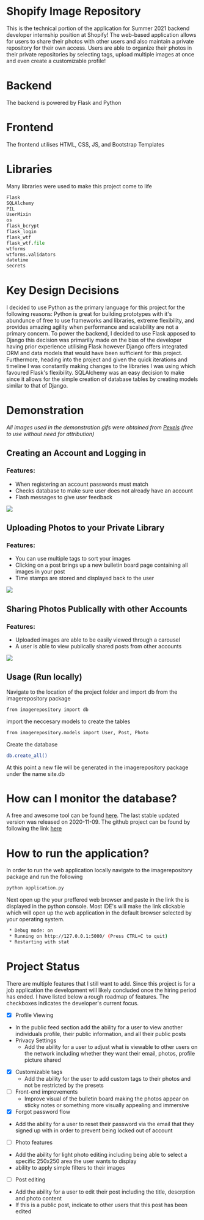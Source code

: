 # Shopify Image Repository
This is the technical portion of the application for Summer 2021 backend developer internship position at Shopify! The web-based application allows for users to share their photos with other users and also maintain a private repository for their own access. Users are able to organize their photos in their private repositories by selecting tags, upload multiple images at once and even create a customizable profile!

# Backend
The backend is powered by Flask and Python

# Frontend
The frontend utilises HTML, CSS, JS, and Bootstrap Templates

# Libraries
Many libraries were used to make this project come to life

```python
Flask
SQLAlchemy
PIL
UserMixin
os
flask_bcrypt
flask_login
flask_wtf
flask_wtf.file
wtforms
wtforms.validators
datetime
secrets
```

# Key Design Decisions

I decided to use Python as the primary language for this project for the following reasons: Python is great for building prototypes with it's abundunce of free to use frameworks and libraries, extreme flexibility, and provides amazing agility when performance and scalability are not a primary concern. To power the backend, I decided to use Flask apposed to Django this decision was primariliy made on the bias of the developer having prior experience utilising Flask however Django offers integrated ORM and data models that would have been sufficient for this project. Furthermore, heading into the project and given the quick iterations and timeline I was constantly making changes to the libraries I was using which favoured Flask's flexibility. SQLAlchemy was an easy decision to make since it allows for the simple creation of database tables by creating models similar to that of Django.

# Demonstration
*All images used in the demonstration gifs were obtained from [Pexels](https://www.pexels.com/license/) (free to use without need for attribution)*

## Creating an Account and Logging in

### Features:

* When registering an account passwords must match
* Checks database to make sure user does not already have an account
* Flash messages to give user feedback

![](./Markdown/CreateAccountLogin.gif)

## Uploading Photos to your Private Library

### Features:

* You can use multiple tags to sort your images
* Clicking on a post brings up a new bulletin board page containing all images in your post
* Time stamps are stored and displayed back to the user

![](./Markdown/PostAndViewPrivate.gif)

## Sharing Photos Publically with other Accounts

### Features:

* Uploaded images are able to be easily viewed through a carousel
* A user is able to view publically shared posts from other accounts

![](./Markdown/SharePosts.gif)

## Usage (Run locally)

Navigate to the location of the project folder and import db from the imagerepository package

```bash
from imagerepository import db
```

import the neccesary models to create the tables

```bash
from imagerepository.models import User, Post, Photo
```

Create the database

```bash
db.create_all()
```
At this point a new file will be generated in the imagerepository package under the name site.db

# How can I monitor the database?
A free and awesome tool can be found [here](https://sqlitebrowser.org/). The last stable updated version was released on 2020-11-09. The github project can be found by following the link [here](https://github.com/sqlitebrowser/sqlitebrowser)


# How to run the application?
In order to run the web application locally navigate to the imagerepository package and run the following

```bash
python application.py
```
Next open up the your preffered web browser and paste in the link the is displayed in the python console. Most IDE's will make the link clickable which will open up the web application in the default browser selected by your operating system.

```bash
 * Debug mode: on
 * Running on http://127.0.0.1:5000/ (Press CTRL+C to quit)
 * Restarting with stat
```

# Project Status
There are multiple features that I still want to add. Since this project is for a job application the development will likely concluded once the hiring period has ended. I have listed below a rough roadmap of features. The checkboxes indicates the developer's current focus.

 - [x] Profile Viewing
  * In the public feed section add the ability for a user to view another individuals profile, their public information, and all their public posts
  * Privacy Settings
    * Add the ability for a user to adjust what is viewable to other users on the network including whether they want their email, photos, profile picture shared
- [x] Customizable tags
  * Add the ability for the user to add custom tags to their photos and not be restricted by the presets
- [ ] Front-end improvements
  * Improve visual of the bulletin board making the photos appear on sticky notes or something more visually appealing and immersive
 - [x] Forgot password flow
  * Add the ability for a user to reset their password via the email that they signed up with in order to prevent being locked out of account
 - [ ] Photo features
  * Add the ability for light photo editing including being able to select a specific 250x250 area the user wants to display
  * ability to apply simple filters to their images
 - [ ] Post editing
  * Add the ability for a user to edit their post including the title, descrption and photo content
  * If this is a public post, indicate to other users that this post has been edited

